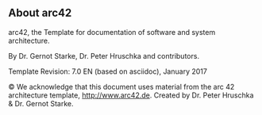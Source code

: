 ## About arc42

arc42, the Template for documentation of software and system architecture.

By Dr. Gernot Starke, Dr. Peter Hruschka and contributors.

Template Revision: 7.0 EN (based on asciidoc), January 2017

© We acknowledge that this document uses material from the arc 42 architecture template, <http://www.arc42.de>. Created by Dr. Peter Hruschka & Dr. Gernot Starke.